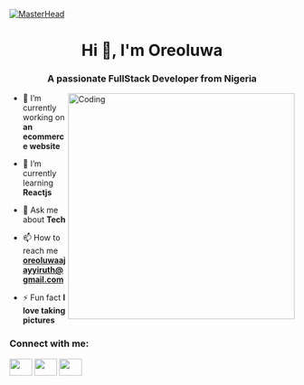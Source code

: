 [![MasterHead](https://firebasestorage.googleapis.com/v0/b/flexi-coding.appspot.com/o/dempgi7-520f8d5f-63d4-4453-8822-dbc149ae27f8.gif?alt=media&token=91c0c7b2-93c3-4029-b011-1a8703c5730d)](https://rishavchanda.io)
<h1 align="center">Hi 👋, I'm Oreoluwa</h1>
<h3 align="center">A passionate FullStack Developer from Nigeria</h3>
<img align="right" alt="Coding" width="400" src="https://encrypted-tbn0.gstatic.com/images?q=tbn:ANd9GcQyogyAAWJt16iw-B4lzlUEvIulEVWZgNIdOg&usqp=CAU">

- 🔭 I’m currently working on **an ecommerce website**

- 🌱 I’m currently learning **Reactjs**

- 💬 Ask me about **Tech**

- 📫 How to reach me **oreoluwaajayyiruth@gmail.com**

- ⚡ Fun fact **I love taking pictures**

<h3 align="left">Connect with me:</h3>
<p align="left">
<a href="https://twitter.com/oreoluwa_ruth" target="blank"><img align="center" src="https://raw.githubusercontent.com/rahuldkjain/github-profile-readme-generator/master/src/images/icons/Social/twitter.svg"" height="30" width="40" /></a>
<a href="https://linkedin.com/in/oreoluwaajayyi" target="blank"><img align="center" src="https://raw.githubusercontent.com/rahuldkjain/github-profile-readme-generator/master/src/images/icons/Social/linked-in-alt.svg" height="30" width="40" /></a>
<a href="https://instagram.com/prin_cesstiwa" target="blank"><img align="center" src="https://raw.githubusercontent.com/rahuldkjain/github-profile-readme-generator/master/src/images/icons/Social/instagram.svg" height="30" width="40" /></a>
</p>
